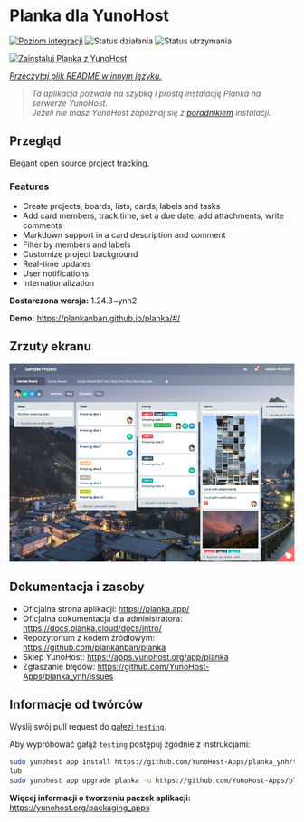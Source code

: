 <!--
To README zostało automatycznie wygenerowane przez <https://github.com/YunoHost/apps/tree/master/tools/readme_generator>
Nie powinno być ono edytowane ręcznie.
-->

# Planka dla YunoHost

[![Poziom integracji](https://apps.yunohost.org/badge/integration/planka)](https://ci-apps.yunohost.org/ci/apps/planka/)
![Status działania](https://apps.yunohost.org/badge/state/planka)
![Status utrzymania](https://apps.yunohost.org/badge/maintained/planka)

[![Zainstaluj Planka z YunoHost](https://install-app.yunohost.org/install-with-yunohost.svg)](https://install-app.yunohost.org/?app=planka)

*[Przeczytaj plik README w innym języku.](./ALL_README.md)*

> *Ta aplikacja pozwala na szybką i prostą instalację Planka na serwerze YunoHost.*  
> *Jeżeli nie masz YunoHost zapoznaj się z [poradnikiem](https://yunohost.org/install) instalacji.*

## Przegląd

Elegant open source project tracking.

### Features

- Create projects, boards, lists, cards, labels and tasks
- Add card members, track time, set a due date, add attachments, write comments
- Markdown support in a card description and comment
- Filter by members and labels
- Customize project background
- Real-time updates
- User notifications
- Internationalization


**Dostarczona wersja:** 1.24.3~ynh2

**Demo:** <https://plankanban.github.io/planka/#/>

## Zrzuty ekranu

![Zrzut ekranu z Planka](./doc/screenshots/screenshot.png)

## Dokumentacja i zasoby

- Oficjalna strona aplikacji: <https://planka.app/>
- Oficjalna dokumentacja dla administratora: <https://docs.planka.cloud/docs/intro/>
- Repozytorium z kodem źródłowym: <https://github.com/plankanban/planka>
- Sklep YunoHost: <https://apps.yunohost.org/app/planka>
- Zgłaszanie błędów: <https://github.com/YunoHost-Apps/planka_ynh/issues>

## Informacje od twórców

Wyślij swój pull request do [gałęzi `testing`](https://github.com/YunoHost-Apps/planka_ynh/tree/testing).

Aby wypróbować gałąź `testing` postępuj zgodnie z instrukcjami:

```bash
sudo yunohost app install https://github.com/YunoHost-Apps/planka_ynh/tree/testing --debug
lub
sudo yunohost app upgrade planka -u https://github.com/YunoHost-Apps/planka_ynh/tree/testing --debug
```

**Więcej informacji o tworzeniu paczek aplikacji:** <https://yunohost.org/packaging_apps>
